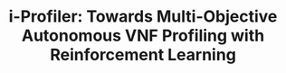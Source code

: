 ---
paper_type: Conference
title: "i-Profiler: Towards Multi-Objective Autonomous VNF Profiling with Reinforcement Learning"
authors:  "Pratchaya Jaisudthi, Shadi Moazzeni, Xenofon Vasilakos, Reza Nejabati, Dimitra Simeonidou"
journal_title: "IEEE INFOCOM proceedings 2023"
doi: "Not Yet Available"
repository_link: "Not Yet Available"
relevance: "Profiling VNFs is important as VNFs or KNFs are a prerequisite to be considered a Network Application."
---